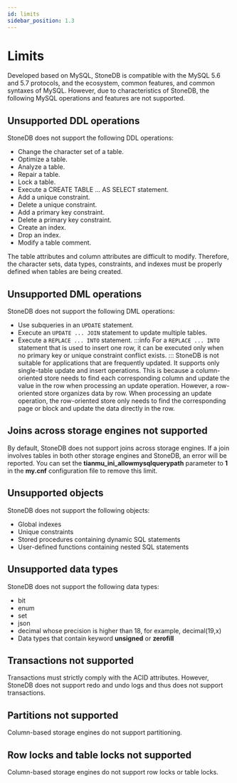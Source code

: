 ```yaml
---
id: limits
sidebar_position: 1.3
---
```


# Limits
Developed based on MySQL, StoneDB is compatible with the MySQL 5.6 and 5.7 protocols, and the ecosystem, common features, and common syntaxes of MySQL. However, due to characteristics of StoneDB, the following MySQL operations and features are not supported.
## Unsupported DDL operations
StoneDB does not support the following DDL operations:

- Change the character set of a table.
- Optimize a table.
- Analyze a table.
- Repair a table.
- Lock a table.
- Execute a CREATE TABLE … AS SELECT statement.
- Add a unique constraint.
- Delete a unique constraint.
- Add a primary key constraint.
- Delete a primary key constraint.
- Create an index.
- Drop an index.
- Modify a table comment.

The table attributes and column attributes are difficult to modify. Therefore, the character sets, data types, constraints, and indexes must be properly defined when tables are being created.
## Unsupported DML operations
StoneDB does not support the following DML operations:

- Use subqueries in an `UPDATE` statement.
- Execute an `UPDATE ... JOIN` statement to update multiple tables.
- Execute a `REPLACE ... INTO` statement.
:::info
For a `REPLACE ... INTO` statement that is used to insert one row, it can be executed only when no primary key or unique constraint conflict exists.
:::
StoneDB is not suitable for applications that are frequently updated. It supports only single-table update and insert operations. This is because a column-oriented store needs to find each corresponding column and update the value in the row when processing an update operation. However, a row-oriented store organizes data by row. When processing an update operation, the row-oriented store only needs to find the corresponding page or block and update the data directly in the row.
## Joins across storage engines not supported
By default, StoneDB does not support joins across storage engines. If a join involves tables in both other storage engines and StoneDB, an error will be reported. You can set the **tianmu_ini_allowmysqlquerypath** parameter to **1** in the **my.cnf** configuration file to remove this limit.
## Unsupported objects
StoneDB does not support the following objects:

- Global indexes
- Unique constraints
- Stored procedures containing dynamic SQL statements
- User-defined functions containing nested SQL statements
## Unsupported data types
StoneDB does not support the following data types:

- bit
- enum
- set
- json
- decimal whose precision is higher than 18, for example, decimal(19,x)
- Data types that contain keyword **unsigned** or **zerofill**
## Transactions not supported
Transactions must strictly comply with the ACID attributes. However, StoneDB does not support redo and undo logs and thus does not support transactions.
## Partitions not supported
Column-based storage engines do not support partitioning.
## Row locks and table locks not supported
Column-based storage engines do not support row locks or table locks.
